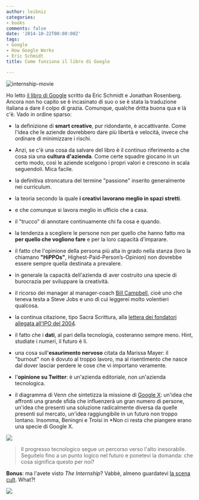 ```yaml
---
author: leibniz
categories:
- books
comments: false
date: '2014-10-22T00:00:00Z'
tags:
- Google
- How Google Works
- Eric Schmidt
title: Come funziona il libro di Google

---
```

![internship-movie](/images/vault/internship.jpg)

Ho letto [il libro di Google](http://www.howgoogleworks.net/) scritto da Eric Schmidt e Jonathan Rosenberg. Ancora non ho capito se è incasinato di suo o se è stata la traduzione italiana a dare il colpo di grazia. Comunque, qualche dritta buona qua e là c'è. Vado in ordine sparso:

* la definizione di **smart creative**, pur ridondante, è accattivante. Come l'idea che le aziende dovrebbero dare più libertà e velocità, invece che ordinare di minimizzare i rischi.

* Anzi, se c'è una cosa da salvare del libro è il continuo riferimento a che cosa sia una **cultura d'azienda**. Come certe squadre giocano in un certo modo, così le aziende scelgono i propri valori e crescono in scala seguendoli. Mica facile. 

* la definitiva stroncatura del termine "passione" inserito generalmente nei curriculum.

* la teoria secondo la quale **i creativi lavorano meglio in spazi stretti**.

* e che comunque si lavora meglio in ufficio che a casa.

* il "trucco" di annotare continuamente chi fa cosa e quando.

* la tendenza a scegliere le persone non per quello che hanno fatto ma **per quello che vogliono fare** e per la loro capacità d'imparare.

* il fatto che l'opinione della persona più alta in grado nella stanza (loro la chiamano **"HiPPOs"**, Highest-Paid-Person’s-Opinion) non dovrebbe essere sempre quella destinata a prevalere.

* in generale la capacità dell'azienda di aver costruito una specie di burocrazia per sviluppare la creatività.

* il ricorso dei manager al manager-coach [Bill Campbell](https://en.wikipedia.org/wiki/William_Campbell_%28business_executive%29), cioè uno che teneva testa a Steve Jobs e uno di cui leggerei molto volentieri qualcosa.

* la continua citazione, tipo Sacra Scrittura, alla [lettera dei fondatori allegata all'IPO del 2004](https://investor.google.com/corporate/2004/ipo-founders-letter.html). 

* il fatto che i **dati**, al pari della tecnologia, costeranno sempre meno. Hint, studiate i numeri, il futuro è lì.

* una cosa sull'**esaurimento nervoso** citata da Marissa Mayer: il "burnout" non è dovuto al troppo lavoro, ma al risentimento che nasce dal dover lasciar perdere le cose che vi importano veramente.

* l'**opinione su Twitter**: è un'azienda editoriale, non un'azienda tecnologica.

* il diagramma di Venn che sintetizza la missione di [Google X](https://en.wikipedia.org/wiki/Google_X): un'idea che affronti una grande sfida che influenzerà un gran numero di persone, un'idea che presenti una soluzione radicalmente diversa da quelle presenti sul mercato, un'idea raggiungibile in un futuro non troppo lontano. Insomma, Beningni e Troisi in *Non ci resta che piangere erano una specie di Google X.

![](http://leibniz.me/images/vault/benigni.jpg)

>Il progresso tecnologico segue un percorso verso l'alto inesorabile. Seguitelo fino a un punto logico nel futuro e ponetevi la domanda: che cosa significa questo per noi?

**Bonus**: ma l'avete visto *The Internship*? Vabbè, almeno guardatevi [la scena cult](https://www.youtube.com/watch?v=ewek-6TudOM). What?!

![](http://leibniz.me/images/vault/hgw.jpg)


